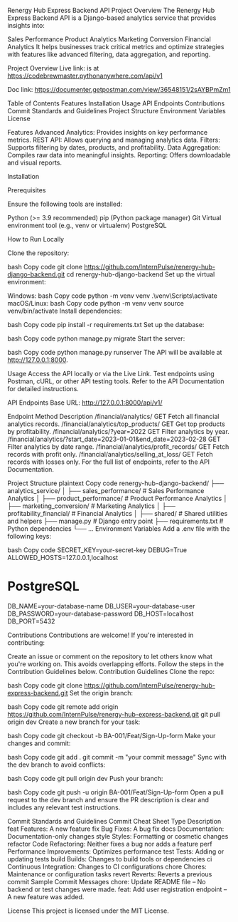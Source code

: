 Renergy Hub Express Backend API
Project Overview
The Renergy Hub Express Backend API is a Django-based analytics service that provides insights into:

Sales Performance
Product Analytics
Marketing Conversion
Financial Analytics
It helps businesses track critical metrics and optimize strategies with features like advanced filtering, data aggregation, and reporting.

Project Overview
Live link: is at https://codebrewmaster.pythonanywhere.com/api/v1

Doc link: https://documenter.getpostman.com/view/36548151/2sAYBPmZm1

Table of Contents
Features
Installation
Usage
API Endpoints
Contributions
Commit Standards and Guidelines
Project Structure
Environment Variables
License


Features
Advanced Analytics: Provides insights on key performance metrics.
REST API: Allows querying and managing analytics data.
Filters: Supports filtering by dates, products, and profitability.
Data Aggregation: Compiles raw data into meaningful insights.
Reporting: Offers downloadable and visual reports.


Installation

Prerequisites

Ensure the following tools are installed:

Python (>= 3.9 recommended)
pip (Python package manager)
Git
Virtual environment tool (e.g., venv or virtualenv)
PostgreSQL

How to Run Locally

Clone the repository:

bash
Copy code
git clone https://github.com/InternPulse/renergy-hub-django-backend.git
cd renergy-hub-django-backend
Set up the virtual environment:

Windows:
bash
Copy code
python -m venv venv
.\venv\Scripts\activate
macOS/Linux:
bash
Copy code
python -m venv venv
source venv/bin/activate
Install dependencies:

bash
Copy code
pip install -r requirements.txt
Set up the database:

bash
Copy code
python manage.py migrate
Start the server:

bash
Copy code
python manage.py runserver
The API will be available at http://127.0.0.1:8000.

Usage
Access the API locally or via the Live Link.
Test endpoints using Postman, cURL, or other API testing tools.
Refer to the API Documentation for detailed instructions.

API Endpoints
Base URL:
http://127.0.0.1:8000/api/v1/

Endpoint	Method	Description
/financial/analytics/	GET	Fetch all financial analytics records.
/financial/analytics/top_products/	GET	Get top products by profitability.
/financial/analytics/?year=2022	GET	Filter analytics by year.
/financial/analytics/?start_date=2023-01-01&end_date=2023-02-28	GET	Filter analytics by date range.
/financial/analytics/profit_records/	GET	Fetch records with profit only.
/financial/analytics/selling_at_loss/	GET	Fetch records with losses only.
For the full list of endpoints, refer to the API Documentation.


Project Structure
plaintext
Copy code
renergy-hub-django-backend/
├── analytics_service/
│   ├── sales_performance/      # Sales Performance Analytics
│   ├── product_performance/    # Product Performance Analytics
│   ├── marketing_conversion/   # Marketing Analytics
│   ├── profitability_financial/ # Financial Analytics
│   ├── shared/                 # Shared utilities and helpers
├── manage.py                   # Django entry point
├── requirements.txt            # Python dependencies
└── ...
Environment Variables
Add a .env file with the following keys:

bash
Copy code
SECRET_KEY=your-secret-key
DEBUG=True
ALLOWED_HOSTS=127.0.0.1,localhost

# PostgreSQL
DB_NAME=your-database-name
DB_USER=your-database-user
DB_PASSWORD=your-database-password
DB_HOST=localhost
DB_PORT=5432



Contributions
Contributions are welcome! If you're interested in contributing:

Create an issue or comment on the repository to let others know what you're working on. This avoids overlapping efforts.
Follow the steps in the Contribution Guidelines below.
Contribution Guidelines
Clone the repo:

bash
Copy code
git clone https://github.com/InternPulse/renergy-hub-express-backend.git
Set the origin branch:

bash
Copy code
git remote add origin https://github.com/InternPulse/renergy-hub-express-backend.git
git pull origin dev
Create a new branch for your task:

bash
Copy code
git checkout -b BA-001/Feat/Sign-Up-form
Make your changes and commit:

bash
Copy code
git add .
git commit -m "your commit message"
Sync with the dev branch to avoid conflicts:

bash
Copy code
git pull origin dev
Push your branch:

bash
Copy code
git push -u origin BA-001/Feat/Sign-Up-form
Open a pull request to the dev branch and ensure the PR description is clear and includes any relevant test instructions.

Commit Standards and Guidelines
Commit Cheat Sheet
Type	Description
feat	Features: A new feature
fix	Bug Fixes: A bug fix
docs	Documentation: Documentation-only changes
style	Styles: Formatting or cosmetic changes
refactor	Code Refactoring: Neither fixes a bug nor adds a feature
perf	Performance Improvements: Optimizes performance
test	Tests: Adding or updating tests
build	Builds: Changes to build tools or dependencies
ci	Continuous Integration: Changes to CI configurations
chore	Chores: Maintenance or configuration tasks
revert	Reverts: Reverts a previous commit
Sample Commit Messages
chore: Update README file – No backend or test changes were made.
feat: Add user registration endpoint – A new feature was added.

License
This project is licensed under the MIT License.
